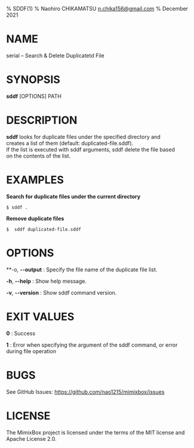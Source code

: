 % SDDF(1)
% Naohiro CHIKAMATSU <n.chika156@gmail.com>
% December 2021

# NAME

serial –  Search & Delete Duplicatetd File

# SYNOPSIS

**sddf** [OPTIONS] PATH

# DESCRIPTION
**sddf** looks for duplicate files under the specified directory and  
creates a list of them (default: duplicated-file.sddf).  
If the list is executed with sddf arguments, sddf delete the file based  
on the contents of the list.

# EXAMPLES
**Search for duplicate files under the current directory**  

    $ sddf .  

**Remove duplicate files**  

    $  sddf duplicated-file.sddf  

# OPTIONS
**-o, **--output**
:   Specify the file name of the duplicate file list.  

**-h**, **--help**
:   Show help message.

**-v**, **--version**
:   Show sddf command version.

# EXIT VALUES
**0**
:   Success

**1**
:   Error when specifying the argument of the sddf command, or error during file operation

# BUGS
See GitHub Issues: https://github.com/nao1215/mimixbox/issues

# LICENSE
The MimixBox project is licensed under the terms of the MIT license and Apache License 2.0.